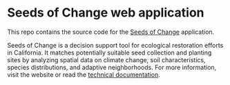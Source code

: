 # Seeds of Change web application

This repo contains the source code for the [Seeds of Change](https://bnhm-shiny.berkeley.edu/seeds-of-change) application.

Seeds of Change is a decision support tool for ecological restoration efforts in California. It matches potentially suitable seed collection and planting sites by analyzing spatial data on climate change, soil characteristics, species distributions, and adaptive neighborhoods. For more information, visit the website or read the [technical documentation](www/seeds-of-change-technical-documentation.pdf).
